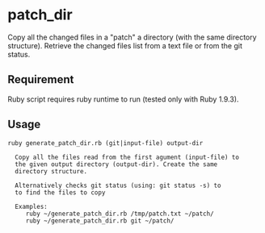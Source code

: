 patch_dir
=========

Copy all the changed files in a "patch" a directory (with the same directory structure). Retrieve the changed files list from a text file or from the git status.

Requirement
---------

Ruby script requires ruby runtime to run (tested only with Ruby 1.9.3).

Usage
---------

    ruby generate_patch_dir.rb (git|input-file) output-dir
    
      Copy all the files read from the first agument (input-file) to
      the given output directory (output-dir). Create the same
      directory structure.
    
      Alternatively checks git status (using: git status -s) to
      to find the files to copy
    
      Examples:
         ruby ~/generate_patch_dir.rb /tmp/patch.txt ~/patch/
         ruby ~/generate_patch_dir.rb git ~/patch/
